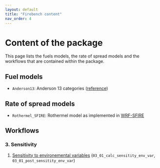 ```yaml
---
layout: default
title: "Firebench content"
nav_order: 4
---
```


# Content of the package

This page lists the fuels models, the rate of spread models and the workflows that are contained within the package.

## Fuel models

- `Anderson13`: Anderson 13 categories ([reference](https://www.fs.usda.gov/rm/pubs_int/int_gtr122.pdf))

## Rate of spread models

- `Rothermel_SFIRE`: Rothermel model as implemented in [WRF-SFIRE](https://github.com/openwfm/WRF-SFIRE)

## Workflows

### 3. Sensitivity

1. [Sensitivity to environemental variables](./workflows/sensitivity/ros_sensitivity.md) (`03_01_calc_sensitity_env_var`, `03_01_post_sensitity_env_var`)